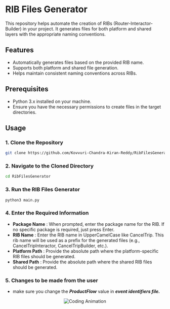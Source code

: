 # RIB Files Generator

This repository helps automate the creation of RIBs (Router-Interactor-Builder) in your project. It generates files for both platform and shared layers with the appropriate naming conventions.

## Features

- Automatically generates files based on the provided RIB name.
- Supports both platform and shared file generation.
- Helps maintain consistent naming conventions across RIBs.

## Prerequisites

- Python 3.x installed on your machine.
- Ensure you have the necessary permissions to create files in the target directories.

## Usage

### 1. Clone the Repository

```bash
git clone https://github.com/Kovvuri-Chandra-Kiran-Reddy/RibFilesGenerator.git
```

### 2. Navigate to the Cloned Directory
```bash
cd RibFilesGenerator
```

### 3. Run the RIB Files Generator
```bash
python3 main.py
```

### 4. Enter the Required Information
- **Package Name** : When prompted, enter the package name for the RIB. If no specific package is required, just press Enter.
- **RIB Name** : Enter the RIB name in UpperCamelCase like CancelTrip. This rib name will be used as a prefix for the generated files (e.g., CancelTripInteractor, CancelTripBuilder, etc.).
- **Platform Path** : Provide the absolute path where the platform-specific RIB files should be generated.
- **Shared Path** : Provide the absolute path where the shared RIB files should be generated.

### 5. Changes to be made from the user
- make sure you change the ***ProductFlow*** value in ***event identifiers file.***

<div align="center"> <img src="https://media.giphy.com/media/v1.Y2lkPTc5MGI3NjExNmJtbWExMXJiaGc1amJteXZ5YW1iOGM2Y3FjOHpyNWFpaWFpcWFiZyZlcD12MV9naWZzX3NlYXJjaCZjdD1n/3bu85lsWhBTlWcOMN6/giphy.gif" alt="Coding Animation"> </div>
